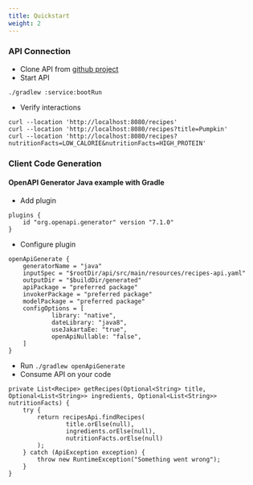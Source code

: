 ```yaml
---
title: Quickstart
weight: 2
---
```


### API Connection
* Clone API from [github project](https://github.com/enisspahi/contract-first-api-example) 
* Start API
````
./gradlew :service:bootRun
```` 
* Verify interactions 
````
curl --location 'http://localhost:8080/recipes'
curl --location 'http://localhost:8080/recipes?title=Pumpkin'
curl --location 'http://localhost:8080/recipes?nutritionFacts=LOW_CALORIE&nutritionFacts=HIGH_PROTEIN'
````

### Client Code Generation

#### OpenAPI Generator Java example with Gradle 
* Add plugin
````
plugins {
    id "org.openapi.generator" version "7.1.0"
}
````
* Configure plugin
````
openApiGenerate {
    generatorName = "java"
    inputSpec = "$rootDir/api/src/main/resources/recipes-api.yaml"
    outputDir = "$buildDir/generated"
    apiPackage = "preferred package"
    invokerPackage = "preferred package"
    modelPackage = "preferred package"
    configOptions = [
            library: "native",
            dateLibrary: "java8",
            useJakartaEe: "true",
            openApiNullable: "false",
    ]
}
````
* Run `./gradlew openApiGenerate`
* Consume API on your code
````
private List<Recipe> getRecipes(Optional<String> title, Optional<List<String>> ingredients, Optional<List<String>> nutritionFacts) {
    try {
        return recipesApi.findRecipes(
                title.orElse(null),
                ingredients.orElse(null),
                nutritionFacts.orElse(null)
        );
    } catch (ApiException exception) {
        throw new RuntimeException("Something went wrong");
    }
}
````